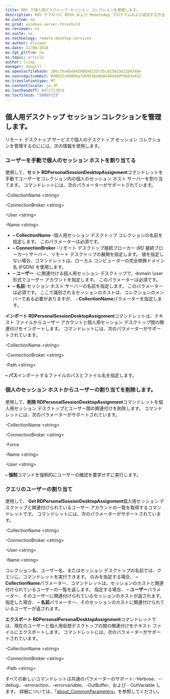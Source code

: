 ```yaml
---
title: RDS で個人用デスクトップ セッション コレクションを管理します。
description: RDS デプロイに RDSH および RemoteApp プログラムおよび追加する方法について説明します。
ms.custom: na
ms.prod: windows-server-threshold
ms.reviewer: na
ms.suite: na
ms.technology: remote-desktop-services
ms.author: elizapo
ms.date: 11/08/2016
ms.tgt_pltfrm: na
ms.topic: article
author: lizap
manager: dongill
ms.openlocfilehash: 286c7ba4bd4428669d135c35c825033d22b8f40e
ms.sourcegitcommit: 0d0b32c8986ba7db9536e0b8648d4ddf9b03e452
ms.translationtype: MT
ms.contentlocale: ja-JP
ms.lasthandoff: 04/17/2019
ms.locfileid: "59865723"
---
```

## <a name="manage-your-personal-desktop-session-collections"></a>個人用デスクトップ セッション コレクションを管理します。

リモート デスクトップ サービスで個人のデスクトップ セッション コレクションを管理するのにには、次の情報を使用します。

### <a name="manually-assign-a-user-to-a-personal-session-host"></a>ユーザーを手動で個人のセッション ホストを割り当てる
使用して、**セット RDPersonalSessionDesktopAssignment**コマンドレットを手動でユーザーをコレクション内の個人のセッション ホスト サーバーを割り当てます。 コマンドレットには、次のパラメーターがサポートされています。

-CollectionName \<string\>

-ConnectionBroker \<string\> 

-User \<string\>

-Name \<string\>

- **– CollectionName** -個人用セッション デスクトップ コレクションの名前を指定します。 このパラメーターは必須です。
- **– ConnectionBroker** -リモート デスクトップ接続ブローカー (RD 接続ブローカー) サーバー、リモート デスクトップの展開を指定します。 値を指定しない場合、コマンドレットは、ローカル コンピューターの完全修飾ドメイン名 (FQDN) を使用します。
- **– ユーザー** -に関連付ける個人用セッション デスクトップで、domain \user 形式でユーザー アカウントを指定します。 このパラメーターは必須です。
- **– 名前**-セッション ホスト サーバーの名前を指定します。 このパラメーターは必須です。 ここで識別されるセッションのホストは、コレクションのメンバーである必要がありますが、 **- CollectionName**パラメーターを指定します。

**インポート RDPersonalSessionDesktopAssignment**コマンドレットは、テキスト ファイルからユーザー アカウントと個人用セッション デスクトップ間の関連付けをインポートします。 コマンドレットには、次のパラメーターがサポートされています。

-CollectionName \<string\>

-ConnectionBroker \<string\>

-Path \<string>

**– パス**インポートするファイルのパスとファイル名を指定します。
 
### <a name="removing-a-user-assignment-from-a-personal-session-host"></a>個人のセッション ホストからユーザーの割り当てを削除します。
使用して、**削除 RDPersonalSessionDesktopAssignment**コマンドレットを個人用セッション デスクトップとユーザー間の関連付けを削除します。 コマンドレットには、次のパラメーターがサポートされています。

-CollectionName \<string\>

-ConnectionBroker \<string\>

-Force

-Name \<string\>

-User \<string\>

**– 強制**コマンドを強制的にユーザーの確認を要求せずに実行します。

### <a name="query-user-assignments"></a>クエリのユーザーの割り当て
使用して、 **Get RDPersonalSessionDesktopAssignment**個人用セッション デスクトップと関連付けられているユーザー アカウントの一覧を取得するコマンドレットです。 コマンドレットには、次のパラメーターがサポートされています。

-CollectionName \<string\>

-ConnectionBroker \<string\>

-User \<string\>

-Name \<string\>

コレクション名、ユーザー名、またはセッション デスクトップの名前では、クエリに、コマンドレットを実行できます。 のみを指定する場合、 **– CollectionName**パラメーター、コマンドレットは、セッションのホストと関連付けられているユーザーの一覧を返します。 指定する場合、 **– ユーザー**パラメーター、そのユーザーに関連付けられているセッションのホストが返されます。 指定した場合、 **– 名前**パラメーター、そのセッションのホストに関連付けられているユーザーが返されます。 


**エクスポート RDPersonalPersonalDesktopAssignment**コマンドレットでは、現在のユーザーと個人用仮想デスクトップの間の関連付けをテキスト ファイルにエクスポートします。 コマンドレットには、次のパラメーターがサポートされています。

-CollectionName \<string\>

-ConnectionBroker \<string\>

-Path \<string\>


すべての新しいコマンドレットは共通のパラメーターのサポート:-Verbose、--debug、-erroraction、-errorvariable、-OutBuffer、および - OutVariable します。 詳細については、「[about_CommonParameters](https://go.microsoft.com/fwlink/p/?LinkID=113216)」を参照してください。
